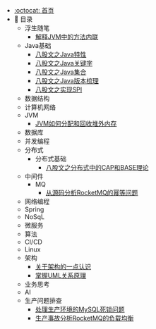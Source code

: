 - [:octocat: 首页](/README)
- :memo: 目录
	- 浮生随笔
		-  [解释JVM中的方法内联](/md/idea-plugin/解释JVM中的方法内联.md)
	- Java基础
		- [八股文之Java特性](/md/Java基础/Java特性.md)
		- [八股文之Java关键字](/md/Java基础/Java集合.md)
		- [八股文之Java集合](/md/Java基础/Java关键字.md)
		- [八股文之Java版本梳理](/md/Java基础/Java版本梳理.md)
		- [八股文之实现SPI](/md/Java基础/上手SPI-从0到1搭建一个SPI的注册和调用实现.md)
	- 数据结构
	- 计算机网络
	- JVM
		- [JVM如何分配和回收堆外内存](/md/JVM/JVM如何分配和回收堆外内存.md)
	- 数据库
	- 并发编程
	- 分布式
		- 分布式基础
			- [八股文之分布式中的CAP和BASE理论](/md/idea-plugin/闲言碎语的CAP和BASE理论.md)
	- 中间件
		- MQ
			- [从源码分析RocketMQ的幂等问题](/md/MQ/从源码分析RocketMQ不保证幂等的三个原因.md)
	- 网络编程
	- Spring
	- NoSqL
	- 微服务
	- 算法
	- CI/CD
	- Linux
	- 架构
		-  [关于架构的一点认识](/md/架构/关于架构的一点认识.md)
		- [掌握UML关系原理](/md/架构/UML中依赖、关联、聚合、组合、继承、实现关系梳理.md)
	- 业务思考
	- AI
	- 生产问题排查
		- [处理生产环境的MySQL死锁问题](/md/idea-plugin/生产问题排查/处理生产环境的MySQL死锁问题.md)
		- [生产事故分析RocketMQ的负载均衡](/md/idea-plugin/生产问题排查/生产事故分析RocketMQ的负载均衡.md)
